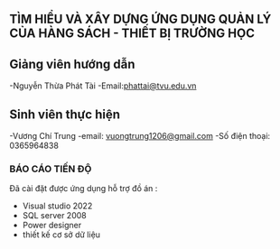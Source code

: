 ## TÌM HIỂU VÀ XÂY DỰNG ỨNG DỤNG QUẢN LÝ CỦA HÀNG SÁCH - THIẾT BỊ TRƯỜNG HỌC ##
## Giảng viên hướng dẫn ##
-Nguyễn Thừa Phát Tài 
-Email:phattai@tvu.edu.vn

## Sinh viên thực hiện ##
-Vương Chí Trung 
-email: vuongtrung1206@gmail.com
-Số điện thoại: 0365964838


### BÁO CÁO TIẾN ĐỘ ###
Đã cài đặt được ứng dụng hỗ trợ đồ án : 
+ Visual studio 2022
+ SQL server 2008
+ Power designer
+ thiết kế cơ sở dữ liệu 
